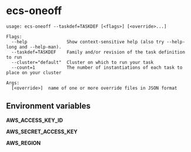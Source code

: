 # ecs-oneoff

```
usage: ecs-oneoff --taskdef=TASKDEF [<flags>] [<override>...]

Flags:
  --help               Show context-sensitive help (also try --help-long and --help-man).
  --taskdef=TASKDEF    Family and/or revision of the task definition to run
  --cluster="default"  Cluster on which to run your task
  --count=1            The number of instantiations of each task to place on your cluster

Args:
  [<override>]  name of one or more override files in JSON format
```

## Environment variables

**AWS_ACCESS_KEY_ID**

**AWS_SECRET_ACCESS_KEY**

**AWS_REGION**
